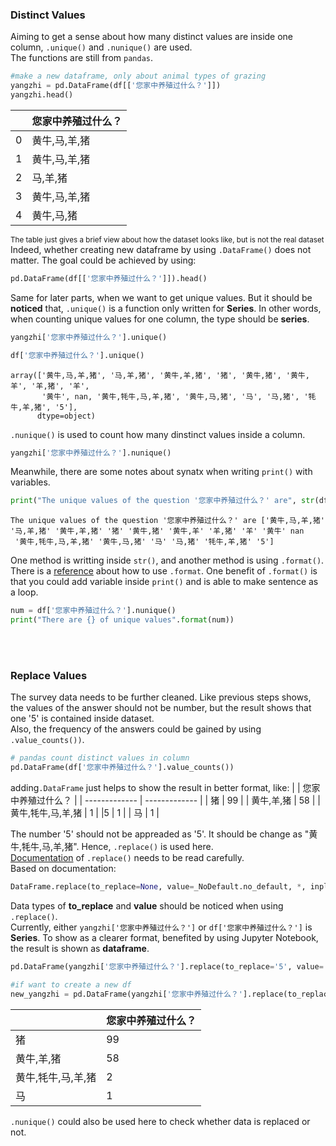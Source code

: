 ### Distinct Values

Aiming to get a sense about how many distinct values are inside one column, `.unique()` and `.nunique()` are used.  \
The functions are still from `pandas`. 
```python
#make a new dataframe, only about animal types of grazing
yangzhi = pd.DataFrame(df[['您家中养殖过什么？']])
yangzhi.head()
```
|               | 	您家中养殖过什么？ |
| ------------- | ------------- |
| 0  | 黄牛,马,羊,猪  |
| 1  | 黄牛,马,羊,猪  |
| 2  | 马,羊,猪  |
| 3  | 黄牛,马,羊,猪  |
| 4  | 黄牛,马,猪  |

<sub>The table just gives a brief view about how the dataset looks like, but is not the real dataset</sub>
\
Indeed, whether creating new dataframe by using `.DataFrame()` does not matter. The goal could be achieved by using:
```python
pd.DataFrame(df[['您家中养殖过什么？']]).head()
```
Same for later parts, when we want to get unique values. But it should be **noticed** that, `.unique()` is a function only written for **Series**.
In other words, when counting unique values for one column, the type should be **series**.
```python
yangzhi['您家中养殖过什么？'].unique()
```
```python
df['您家中养殖过什么？'].unique()
```
```
array(['黄牛,马,羊,猪', '马,羊,猪', '黄牛,羊,猪', '猪', '黄牛,猪', '黄牛,羊', '羊,猪', '羊',
       '黄牛', nan, '黄牛,牦牛,马,羊,猪', '黄牛,马,猪', '马', '马,猪', '牦牛,羊,猪', '5'],
      dtype=object)
```
`.nunique()` is used to count how many dinstinct values inside a column.
```python
yangzhi['您家中养殖过什么？'].nunique()
```
Meanwhile, there are some notes about synatx when writing `print()` with variables. 
```python
print("The unique values of the question '您家中养殖过什么？' are", str(df['您家中养殖过什么？'].unique()))
```
```
The unique values of the question '您家中养殖过什么？' are ['黄牛,马,羊,猪' '马,羊,猪' '黄牛,羊,猪' '猪' '黄牛,猪' '黄牛,羊' '羊,猪' '羊' '黄牛' nan
 '黄牛,牦牛,马,羊,猪' '黄牛,马,猪' '马' '马,猪' '牦牛,羊,猪' '5']
```
One method is writting inside `str()`, and another method is using `.format()`. There is a [reference](https://stackoverflow.com/questions/15286401/print-multiple-arguments-in-python) about
how to use `.format`. One benefit of `.format()` is that you could add variable inside `print()` and is able to make sentence as a loop.
```python
num = df['您家中养殖过什么？'].nunique()
print("There are {} of unique values".format(num))
```

<br></br>

### Replace Values

The survey data needs to be further cleaned. Like previous steps shows, the values of the answer should not be number, but the result shows that one
'5' is contained inside dataset. \
Also, the frequency of the answers could be gained by using `.value_counts())`.
```python
# pandas count distinct values in column
pd.DataFrame(df['您家中养殖过什么？'].value_counts())
```
adding`.DataFrame` just helps to show the result in better format, like:
|               | 	您家中养殖过什么？ |
| ------------- | ------------- |
| 猪	| 99  |
| 黄牛,羊,猪 |	58 |
|黄牛,牦牛,马,羊,猪 | 1 |
|5 | 1 |
| 马 | 1 |

The number '5' should not be appreaded as '5'. It should be change as "黄牛,牦牛,马,羊,猪". Hence, `.replace()` is used here. \
[Documentation](https://pandas.pydata.org/pandas-docs/stable/reference/api/pandas.DataFrame.replace.html) of `.replace()` needs to be read carefully.  \
Based on documentation: 
```python
DataFrame.replace(to_replace=None, value=_NoDefault.no_default, *, inplace=False, limit=None, regex=False, method=_NoDefault.no_default)
```
Data types of **to_replace** and **value** should be noticed when using `.replace()`. \
Currently, either `yangzhi['您家中养殖过什么？']` or `df['您家中养殖过什么？']` is **Series**. To show as a clearer format, benefited by using
Jupyter Notebook, the result is shown as **dataframe**.
```python
pd.DataFrame(yangzhi['您家中养殖过什么？'].replace(to_replace='5', value= '黄牛,牦牛,马,羊,猪').value_counts())

#if want to create a new df
new_yangzhi = pd.DataFrame(yangzhi['您家中养殖过什么？'].replace(to_replace='5', value= '黄牛,牦牛,马,羊,猪'))
```
|               | 	您家中养殖过什么？ |
| ------------- | ------------- |
| 猪	| 99  |
| 黄牛,羊,猪 |	58 |
|黄牛,牦牛,马,羊,猪 | 2|
| 马 | 1 |

`.nunique()` could also be used here to check whether data is replaced or not.
